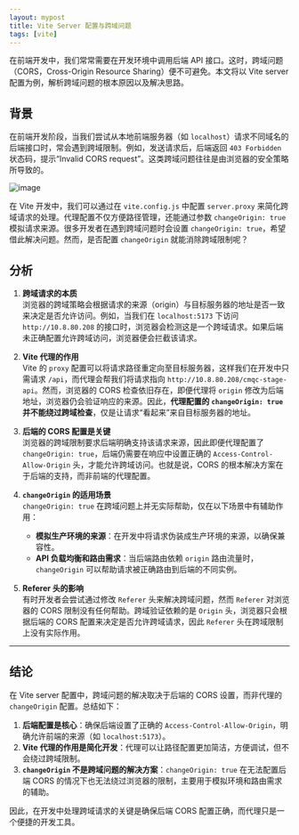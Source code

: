 ```yaml
---
layout: mypost
title: Vite Server 配置与跨域问题
tags: [vite]
---
```



在前端开发中，我们常常需要在开发环境中调用后端 API 接口。这时，跨域问题（CORS，Cross-Origin Resource Sharing）便不可避免。本文将以 Vite server 配置为例，解析跨域问题的根本原因以及解决思路。

## 背景

在前端开发阶段，当我们尝试从本地前端服务器（如 `localhost`）请求不同域名的后端接口时，常会遇到跨域限制。例如，发送请求后，后端返回 `403 Forbidden` 状态码，提示“Invalid CORS request”。这类跨域问题往往是由浏览器的安全策略所导致的。

![image](https://github.com/user-attachments/assets/fcc02b40-4ada-48d8-870d-ab59e6290707)


在 Vite 开发中，我们可以通过在 `vite.config.js` 中配置 `server.proxy` 来简化跨域请求的处理。代理配置不仅方便路径管理，还能通过参数 `changeOrigin: true` 模拟请求来源。很多开发者在遇到跨域问题时会设置 `changeOrigin: true`，希望借此解决问题。然而，是否配置 `changeOrigin` 就能消除跨域限制呢？

## 分析

1. **跨域请求的本质**  
   浏览器的跨域策略会根据请求的来源（origin）与目标服务器的地址是否一致来决定是否允许访问。例如，当我们在 `localhost:5173` 下访问 `http://10.8.80.208` 的接口时，浏览器会检测这是一个跨域请求。如果后端未正确配置允许跨域访问，浏览器便会拦截该请求。

2. **Vite 代理的作用**  
   Vite 的 `proxy` 配置可以将请求路径重定向至目标服务器，这样我们在开发中只需请求 `/api`，而代理会帮我们将请求指向 `http://10.8.80.208/cmqc-stage-api`。然而，浏览器的 CORS 检查依旧存在，即便代理将 `origin` 修改为后端地址，浏览器仍会验证响应的来源。因此，**代理配置的 `changeOrigin: true` 并不能绕过跨域检查**，仅是让请求“看起来”来自目标服务器的地址。

3. **后端的 CORS 配置是关键**  
   浏览器的跨域限制要求后端明确支持该请求来源，因此即便代理配置了 `changeOrigin: true`，后端仍需要在响应中设置正确的 `Access-Control-Allow-Origin` 头，才能允许跨域访问。也就是说，CORS 的根本解决方案在于后端的支持，而非前端的代理配置。

4. **`changeOrigin` 的适用场景**  
   `changeOrigin: true` 在跨域问题上并无实际帮助，仅在以下场景中有辅助作用：
   - **模拟生产环境的来源**：在开发中将请求伪装成生产环境的来源，以确保兼容性。
   - **API 负载均衡和路由需求**：当后端路由依赖 `origin` 路由流量时，`changeOrigin` 可以帮助请求被正确路由到后端的不同实例。

5. **Referer 头的影响**  
   有时开发者会尝试通过修改 `Referer` 头来解决跨域问题，然而 `Referer` 对浏览器的 CORS 限制没有任何帮助。跨域验证依赖的是 `Origin` 头，浏览器只会根据后端的 CORS 配置来决定是否允许跨域请求，因此 `Referer` 头在跨域限制上没有实际作用。

---

## 结论

在 Vite server 配置中，跨域问题的解决取决于后端的 CORS 设置，而非代理的 `changeOrigin` 配置。总结如下：

1. **后端配置是核心**：确保后端设置了正确的 `Access-Control-Allow-Origin`，明确允许前端的来源（如 `localhost:5173`）。
2. **Vite 代理的作用是简化开发**：代理可以让路径配置更加简洁，方便调试，但不会绕过跨域限制。
3. **`changeOrigin` 不是跨域问题的解决方案**：`changeOrigin: true` 在无法配置后端 CORS 的情况下也无法绕过浏览器的限制，主要用于模拟环境和路由需求的辅助。

因此，在开发中处理跨域请求的关键是确保后端 CORS 配置正确，而代理只是一个便捷的开发工具。
